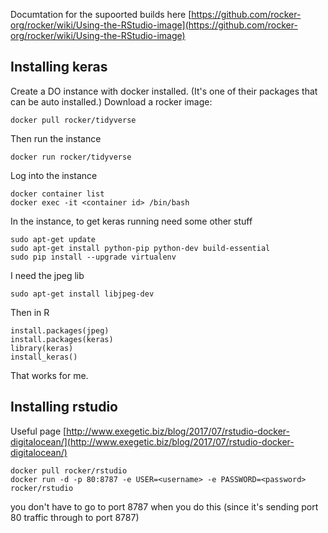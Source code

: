 Documtation for the supoorted builds here [https://github.com/rocker-org/rocker/wiki/Using-the-RStudio-image](https://github.com/rocker-org/rocker/wiki/Using-the-RStudio-image)


## Installing keras

Create a DO instance with docker installed. (It's one of their packages that can be auto installed.) Download a rocker image:

```
docker pull rocker/tidyverse
```


Then run the instance

```
docker run rocker/tidyverse
```

Log into the instance

```
docker container list
docker exec -it <container id> /bin/bash
```

In the instance, to get keras running need some other stuff

```
sudo apt-get update
sudo apt-get install python-pip python-dev build-essential 
sudo pip install --upgrade virtualenv 
```

I need the jpeg lib
```
sudo apt-get install libjpeg-dev
```


Then in R 
```
install.packages(jpeg)
install.packages(keras)
library(keras)
install_keras()
```

That works for me.


## Installing rstudio

Useful page [http://www.exegetic.biz/blog/2017/07/rstudio-docker-digitalocean/](http://www.exegetic.biz/blog/2017/07/rstudio-docker-digitalocean/)

```
docker pull rocker/rstudio
docker run -d -p 80:8787 -e USER=<username> -e PASSWORD=<password> rocker/rstudio
```
you don't have to go to port 8787 when you do this (since it's sending port 80 traffic through to port 8787)


